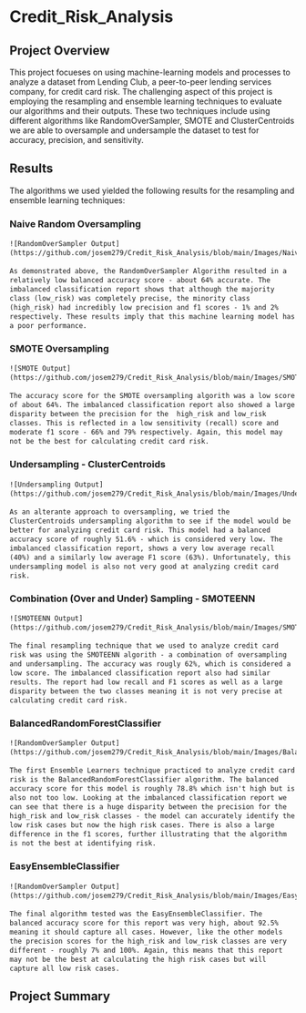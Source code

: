 # Credit_Risk_Analysis

## Project Overview

This project focueses on using machine-learning models and processes to analyze a dataset from Lending Club, a peer-to-peer lending services company, for credit card risk. The challenging aspect of this project is employing the resampling and ensemble learning techniques to evaluate our algorithms and their outputs. These two techniques include using different algorithms like RandomOverSampler, SMOTE and ClusterCentroids we are able to oversample and undersample the dataset to test for accuracy, precision, and sensitivity.

## Results

The algorithms we used yielded the following results for the resampling and ensemble learning techniques:

### Naive Random Oversampling

    ![RandomOverSampler Output](https://github.com/josem279/Credit_Risk_Analysis/blob/main/Images/Naive_Oversampling.PNG)

    As demonstrated above, the RandomOverSampler Algorithm resulted in a relatively low balanced accuracy score - about 64% accurate. The imbalanced classification report shows that although the majority class (low_risk) was completely precise, the minority class (high_risk) had incredibly low precision and f1 scores - 1% and 2% respectively. These results imply that this machine learning model has a poor performance.

### SMOTE Oversampling

    ![SMOTE Output](https://github.com/josem279/Credit_Risk_Analysis/blob/main/Images/SMOTE_Oversampling.PNG)

    The accuracy score for the SMOTE oversampling algorith was a low score of about 64%. The imbalanced classification report also showed a large disparity between the precision for the  high_risk and low_risk classes. This is reflected in a low sensitivity (recall) score and moderate f1 score - 66% and 79% respectively. Again, this model may not be the best for calculating credit card risk.

### Undersampling - ClusterCentroids

    ![Undersampling Output](https://github.com/josem279/Credit_Risk_Analysis/blob/main/Images/Undersampling.PNG)

    As an alterante approach to oversampling, we tried the ClusterCentroids undersampling algorithm to see if the model would be better for analyzing credit card risk. This model had a balanced accuracy score of roughly 51.6% - which is considered very low. The imbalanced classification report, shows a very low average recall (40%) and a similarly low average F1 score (63%). Unfortunately, this undersampling model is also not very good at analyzing credit card risk.

### Combination (Over and Under) Sampling - SMOTEENN

    ![SMOTEENN Output](https://github.com/josem279/Credit_Risk_Analysis/blob/main/Images/SMOTEEN.PNG)

    The final resampling technique that we used to analyze credit card risk was using the SMOTEENN algorith - a combination of oversampling and undersampling. The accuracy was rougly 62%, which is considered a low score. The imbalanced classification report also had similar results. The report had low recall and F1 scores as well as a large disparity between the two classes meaning it is not very precise at calculating credit card risk.

### BalancedRandomForestClassifier

    ![RandomOverSampler Output](https://github.com/josem279/Credit_Risk_Analysis/blob/main/Images/Balanced_Random_Forest.PNG)

    The first Ensemble Learners technique practiced to analyze credit card risk is the BalancedRandomForestClassifier algorithm. The balanced accuracy score for this model is roughly 78.8% which isn't high but is also not too low. Looking at the imbalanced classification report we can see that there is a huge disparity between the precision for the high_risk and low_risk classes - the model can accurately identify the low risk cases but now the high risk cases. There is also a large difference in the f1 scores, further illustrating that the algorithm is not the best at identifying risk.

### EasyEnsembleClassifier

    ![RandomOverSampler Output](https://github.com/josem279/Credit_Risk_Analysis/blob/main/Images/EasyEnsembleClassifier.PNG)

    The final algorithm tested was the EasyEnsembleClassifier. The balanced accuracy score for this report was very high, about 92.5% meaning it should capture all cases. However, like the other models the precision scores for the high_risk and low_risk classes are very different - roughly 7% and 100%. Again, this means that this report may not be the best at calculating the high risk cases but will capture all low risk cases.

## Project Summary

